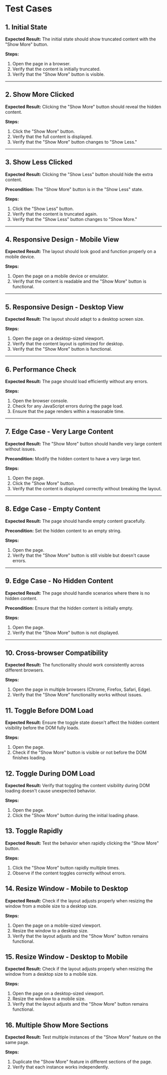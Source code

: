 # Test Cases

## 1. Initial State

**Expected Result:** The initial state should show truncated content with the "Show More" button.

**Steps:**
1. Open the page in a browser.
2. Verify that the content is initially truncated.
3. Verify that the "Show More" button is visible.

---

## 2. Show More Clicked

**Expected Result:** Clicking the "Show More" button should reveal the hidden content.

**Steps:**
1. Click the "Show More" button.
2. Verify that the full content is displayed.
3. Verify that the "Show More" button changes to "Show Less."

---

## 3. Show Less Clicked

**Expected Result:** Clicking the "Show Less" button should hide the extra content.

**Precondition:** The "Show More" button is in the "Show Less" state.

**Steps:**
1. Click the "Show Less" button.
2. Verify that the content is truncated again.
3. Verify that the "Show Less" button changes to "Show More."

---

## 4. Responsive Design - Mobile View

**Expected Result:** The layout should look good and function properly on a mobile device.

**Steps:**
1. Open the page on a mobile device or emulator.
2. Verify that the content is readable and the "Show More" button is functional.

---

## 5. Responsive Design - Desktop View

**Expected Result:** The layout should adapt to a desktop screen size.

**Steps:**
1. Open the page on a desktop-sized viewport.
2. Verify that the content layout is optimized for desktop.
3. Verify that the "Show More" button is functional.

---

## 6. Performance Check

**Expected Result:** The page should load efficiently without any errors.

**Steps:**
1. Open the browser console.
2. Check for any JavaScript errors during the page load.
3. Ensure that the page renders within a reasonable time.

---

## 7. Edge Case - Very Large Content

**Expected Result:** The "Show More" button should handle very large content without issues.

**Precondition:** Modify the hidden content to have a very large text.

**Steps:**
1. Open the page.
2. Click the "Show More" button.
3. Verify that the content is displayed correctly without breaking the layout.

---

## 8. Edge Case - Empty Content

**Expected Result:** The page should handle empty content gracefully.

**Precondition:** Set the hidden content to an empty string.

**Steps:**
1. Open the page.
2. Verify that the "Show More" button is still visible but doesn't cause errors.

---

## 9. Edge Case - No Hidden Content

**Expected Result:** The page should handle scenarios where there is no hidden content.

**Precondition:** Ensure that the hidden content is initially empty.

**Steps:**
1. Open the page.
2. Verify that the "Show More" button is not displayed.

---

## 10. Cross-browser Compatibility

**Expected Result:** The functionality should work consistently across different browsers.

**Steps:**
1. Open the page in multiple browsers (Chrome, Firefox, Safari, Edge).
2. Verify that the "Show More" functionality works without issues.



## 11. Toggle Before DOM Load

**Expected Result:** Ensure the toggle state doesn't affect the hidden content visibility before the DOM fully loads.

**Steps:**
1. Open the page.
2. Check if the "Show More" button is visible or not before the DOM finishes loading.

## 12. Toggle During DOM Load

**Expected Result:** Verify that toggling the content visibility during DOM loading doesn't cause unexpected behavior.

**Steps:**
1. Open the page.
2. Click the "Show More" button during the initial loading phase.

## 13. Toggle Rapidly

**Expected Result:** Test the behavior when rapidly clicking the "Show More" button.

**Steps:**
1. Click the "Show More" button rapidly multiple times.
2. Observe if the content toggles correctly without errors.

## 14. Resize Window - Mobile to Desktop

**Expected Result:** Check if the layout adjusts properly when resizing the window from a mobile size to a desktop size.

**Steps:**
1. Open the page on a mobile-sized viewport.
2. Resize the window to a desktop size.
3. Verify that the layout adjusts and the "Show More" button remains functional.

## 15. Resize Window - Desktop to Mobile

**Expected Result:** Check if the layout adjusts properly when resizing the window from a desktop size to a mobile size.

**Steps:**
1. Open the page on a desktop-sized viewport.
2. Resize the window to a mobile size.
3. Verify that the layout adjusts and the "Show More" button remains functional.

## 16. Multiple Show More Sections

**Expected Result:** Test multiple instances of the "Show More" feature on the same page.

**Steps:**
1. Duplicate the "Show More" feature in different sections of the page.
2. Verify that each instance works independently.
